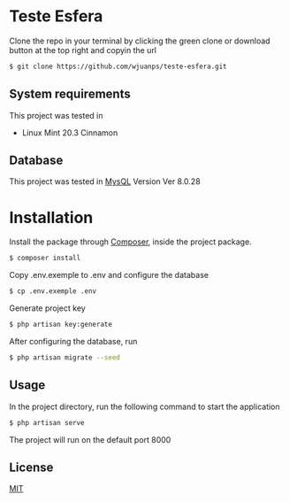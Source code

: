 # Teste Esfera

Clone the repo in your terminal by clicking the green clone or download button at the top right and copyin the url

```bash
$ git clone https://github.com/wjuanps/teste-esfera.git
```

## System requirements

This project was tested in

* Linux Mint 20.3 Cinnamon

## Database

This project was tested in [MysQL](https://dev.mysql.com/downloads/mysql/) Version Ver 8.0.28

# Installation

Install the package through [Composer](https://getcomposer.org/), inside the project package.

```bash
$ composer install
```

Copy .env.exemple to .env and configure the database

```bash
$ cp .env.exemple .env
```

Generate project key

```bash
$ php artisan key:generate
```

After configuring the database, run

```bash
$ php artisan migrate --seed
```

## Usage

In the project directory, run the following command to start the application

```bash
$ php artisan serve
```

The project will run on the default port 8000

## License
[MIT](https://choosealicense.com/licenses/mit/)
